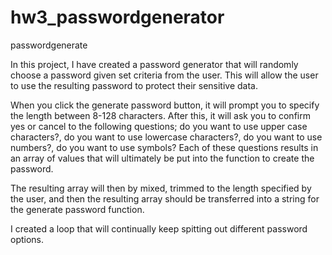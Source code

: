 # hw3_passwordgenerator
passwordgenerate

In this project, I have created a password generator that will randomly choose a password given set criteria from the user. This will allow the user to use the resulting password to protect their sensitive data. 

When you click the generate password button, it will prompt you to specify the length between 8-128 characters. After this, it will ask you to confirm yes or cancel to the following questions; do you want to use upper case characters?, do you want to use lowercase characters?, do you want to use numbers?, do you want to use symbols? Each of these questions results in an array of values that will ultimately be put into the function to create the password. 

The resulting array will then by mixed, trimmed to the length specified by the user, and then the resulting array should be transferred into a string for the generate password function. 

I created a loop that will continually keep spitting out different password options. 

